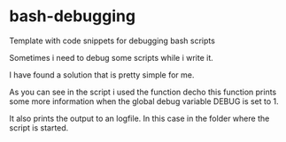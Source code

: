 # bash-debugging
Template with code snippets for debugging bash scripts

Sometimes i need to debug some scripts while i write it.

I have found a solution that is pretty simple for me.

As you can see in the script i used the function decho this function prints some more information when the global debug variable DEBUG is set to 1.

It also prints the output to an logfile.
In this case in the folder where the script is started.
